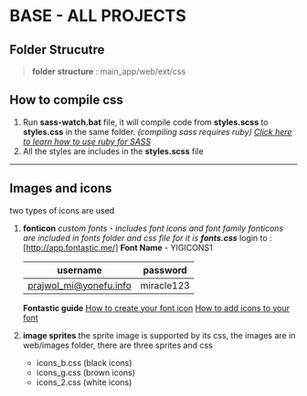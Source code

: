 # BASE - ALL PROJECTS

 ## **Folder Strucutre**
> **folder structure** : main_app/web/ext/css

## **How to compile css**

1. Run **sass-watch.bat** file, it will compile code from **styles.scss** to **styles.css** in the same folder. *(compiling sass requires ruby) [Click here to learn how to use ruby for SASS](https://www.impressivewebs.com/sass-on-windows/)*
2. All the styles are includes in the **styles.scss** file
---
## **Images and icons**

two types of icons are used

  1. **fonticon**
    *custom fonts - includes font icons and font family*
    *fonticons are included in fonts folder and css file for it is **fonts.css***
    login to : [http://app.fontastic.me/] 
    **Font Name** - YIGICONS1
    
        | username | password | 
        | ----- | ----- |
        | prajwol_mi@yonefu.info | miracle123 |
        **Fontastic guide**
        [How to create your font icon](http://fontastic.me/howto)
        [How to add icons to your font](http://fontastic.me/faq)

2. **image sprites**
    the sprite image is supported by its css, the images are in web/images folder, there are three sprites and css
    - icons_b.css (black icons)
    - icons_g.css (brown icons)
    - icons_2.css (white icons)
